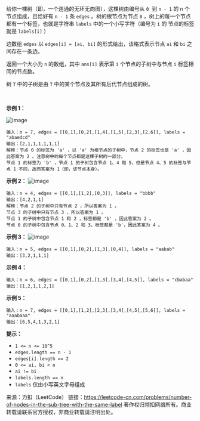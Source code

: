 给你一棵树（即，一个连通的无环无向图），这棵树由编号从 ```0```  到 ```n - 1``` 的 n 个节点组成，且恰好有 ```n - 1``` 条 ```edges``` 。树的根节点为节点 ```0``` ，树上的每一个节点都有一个标签，也就是字符串 ```labels``` 中的一个小写字符（编号为 ```i``` 的 节点的标签就是 ```labels[i]``` ）

边数组 ```edges``` 以 ```edges[i] = [ai, bi]``` 的形式给出，该格式表示节点 ```ai``` 和 ```bi``` 之间存在一条边。

返回一个大小为 ```n``` 的数组，其中 ```ans[i]``` 表示第 ```i``` 个节点的子树中与节点 ```i``` 标签相同的节点数。

树 ```T``` 中的子树是由 ```T``` 中的某个节点及其所有后代节点组成的树。

 

**示例 1：**

![image](https://github.com/Zhenghao-Liu/LeetCode_problem-and-solution/blob/master/1519.子树中标签相同的节点数/q3e1.jpg)
```
输入：n = 7, edges = [[0,1],[0,2],[1,4],[1,5],[2,3],[2,6]], labels = "abaedcd"
输出：[2,1,1,1,1,1,1]
解释：节点 0 的标签为 'a' ，以 'a' 为根节点的子树中，节点 2 的标签也是 'a' ，因此答案为 2 。注意树中的每个节点都是这棵子树的一部分。
节点 1 的标签为 'b' ，节点 1 的子树包含节点 1、4 和 5，但是节点 4、5 的标签与节点 1 不同，故而答案为 1（即，该节点本身）。
```
**示例 2：**
![image](https://github.com/Zhenghao-Liu/LeetCode_problem-and-solution/blob/master/1519.子树中标签相同的节点数/q3e2.jpg)
```
输入：n = 4, edges = [[0,1],[1,2],[0,3]], labels = "bbbb"
输出：[4,2,1,1]
解释：节点 2 的子树中只有节点 2 ，所以答案为 1 。
节点 3 的子树中只有节点 3 ，所以答案为 1 。
节点 1 的子树中包含节点 1 和 2 ，标签都是 'b' ，因此答案为 2 。
节点 0 的子树中包含节点 0、1、2 和 3，标签都是 'b'，因此答案为 4 。
```
**示例 3：**
![image](https://github.com/Zhenghao-Liu/LeetCode_problem-and-solution/blob/master/1519.子树中标签相同的节点数/q3e3.jpg)
```
输入：n = 5, edges = [[0,1],[0,2],[1,3],[0,4]], labels = "aabab"
输出：[3,2,1,1,1]
```
**示例 4：**
```
输入：n = 6, edges = [[0,1],[0,2],[1,3],[3,4],[4,5]], labels = "cbabaa"
输出：[1,2,1,1,2,1]
```
**示例 5：**
```
输入：n = 7, edges = [[0,1],[1,2],[2,3],[3,4],[4,5],[5,6]], labels = "aaabaaa"
输出：[6,5,4,1,3,2,1]
```

**提示：**

* ```1 <= n <= 10^5```
* ```edges.length == n - 1```
* ```edges[i].length == 2```
* ```0 <= ai, bi < n```
* ```ai != bi```
* ```labels.length == n```
* ```labels``` 仅由小写英文字母组成

来源：力扣（LeetCode）
链接：https://leetcode-cn.com/problems/number-of-nodes-in-the-sub-tree-with-the-same-label
著作权归领扣网络所有。商业转载请联系官方授权，非商业转载请注明出处。
